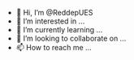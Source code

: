 - 👋 Hi, I’m @ReddepUES
- 👀 I’m interested in ...
- 🌱 I’m currently learning ...
- 💞️ I’m looking to collaborate on ...
- 📫 How to reach me ...

<!---
ReddepUES/ReddepUES is a ✨ special ✨ repository because its `README.md` (this file) appears on your GitHub profile.
You can click the Preview link to take a look at your changes.
--->
